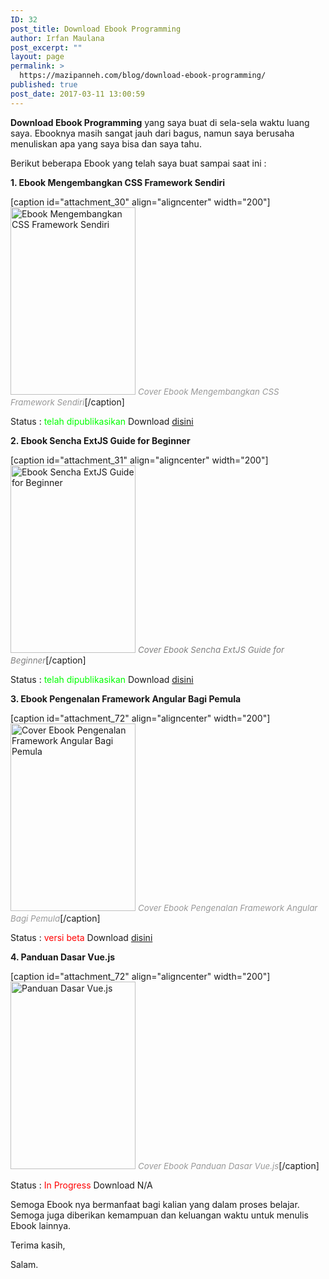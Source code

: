 ```yaml
---
ID: 32
post_title: Download Ebook Programming
author: Irfan Maulana
post_excerpt: ""
layout: page
permalink: >
  https://mazipanneh.com/blog/download-ebook-programming/
published: true
post_date: 2017-03-11 13:00:59
---
```

<strong>Download Ebook Programming</strong> yang saya buat di sela-sela waktu luang saya. Ebooknya masih sangat jauh dari bagus, namun saya berusaha menuliskan apa yang saya bisa dan saya tahu.

Berikut beberapa Ebook yang telah saya buat sampai saat ini :

<strong>1. Ebook Mengembangkan CSS Framework Sendiri</strong>

[caption id="attachment_30" align="aligncenter" width="200"]<a href="https://mazipanneh.com/blog/download-ebook-programming/"><img class="wp-image-30 size-large" title="Ebook Mengembangkan CSS Framework Sendiri" src="https://mazipan.github.io/wp-contents/images/ebook-mengembangkan-css-framework-sendiri-mazipanneh.com.PNG" alt="Ebook Mengembangkan CSS Framework Sendiri" width="200" height="300" /></a> <span style="font-size: 10pt; color: #999999;"><em>Cover Ebook Mengembangkan CSS Framework Sendiri</em></span>[/caption]

Status : <span style="color: #00ff00;">telah dipublikasikan</span>
Download <a href="https://mazipanneh.com/blog/download-ebook-programming/ebook-mengembangkan-css-framework-sendiri/" target="_blank" rel="noopener noreferrer">disini</a>

<strong>2. Ebook Sencha ExtJS Guide for Beginner</strong>

[caption id="attachment_31" align="aligncenter" width="200"]<a href="https://mazipanneh.com/blog/download-ebook-programming/"><img class="wp-image-31 size-large" title="Ebook Sencha ExtJS Guide for Beginner" src="https://mazipan.github.io/wp-contents/images/ebook-sencha-extjs-for-beginner-mazipanneh.com.PNG" alt="Ebook Sencha ExtJS Guide for Beginner" width="200" height="300" /></a> <span style="font-size: 10pt; color: #808080;"><em>Cover Ebook Sencha ExtJS Guide for Beginner</em></span>[/caption]

Status : <span style="color: #00ff00;">telah dipublikasikan</span>
Download <a href="https://mazipanneh.com/blog/download-ebook-programming/ebook-sencha-extjs-guide-beginner/" target="_blank" rel="noopener noreferrer">disini</a>

<strong>3. Ebook Pengenalan Framework Angular Bagi Pemula</strong>

[caption id="attachment_72" align="aligncenter" width="200"]<a href="https://mazipanneh.com/blog/download-ebook-programming/"><img class="wp-image-72 size-full" title="Cover Ebook Pengenalan Framework Angular Bagi Pemula" src="https://mazipan.github.io/wp-contents/images/ebook-pengenalan-framework-angular-2-bagi-pemula-mazipanneh.com.PNG" alt="Cover Ebook Pengenalan Framework Angular Bagi Pemula" width="200" height="300" /></a> <span style="font-size: 10pt; color: #999999;"><em>Cover Ebook Pengenalan Framework Angular Bagi Pemula</em></span>[/caption]

Status : <span style="color: #ff0000;">versi beta</span>
Download <a href="https://mazipanneh.com/blog/download-ebook-programming/ebook-pengenalan-framework-angular-bagi-pemula/" target="_blank" rel="noopener noreferrer">disini</a>

<strong>4. Panduan Dasar Vue.js</strong>

[caption id="attachment_72" align="aligncenter" width="200"]<a href="https://mazipanneh.com/blog/download-ebook-programming/"><img class="wp-image-72 size-full" title="Panduan Dasar Vue.js" src="https://mazipan.github.io/wp-contents/images/ebook-panduan-dasar-vuejs.png" alt="Panduan Dasar Vue.js" width="200" height="300" /></a> <span style="font-size: 10pt; color: #999999;"><em>Cover Ebook Panduan Dasar Vue.js</em></span>[/caption]

Status : <span style="color: #ff0000;">In Progress</span>
Download N/A

Semoga Ebook nya bermanfaat bagi kalian yang dalam proses belajar. Semoga juga diberikan kemampuan dan keluangan waktu untuk menulis Ebook lainnya.

Terima kasih,

Salam.